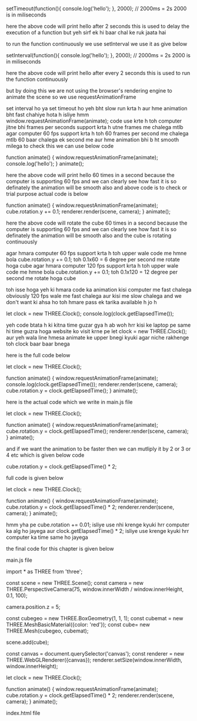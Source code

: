 setTimeout(function(){
      console.log('hello');
}, 2000); // 2000ms = 2s  2000 is in miliseconds

here the above code will print hello after 2 seconds this is used to delay the execution of a function but yeh sirf ek hi baar chal ke ruk jaata hai

to run the function continuously we use setInterval we use it as give below

setInterval(function(){
      console.log('hello');
}, 2000); // 2000ms = 2s  2000 is in miliseconds

here the above code will print hello after every 2 seconds this is used to run the function continuously

but by doing this we are not using the browser's rendering engine to animate the scene so we use requestAnimationFrame

set interval ho ya set timeout ho yeh bht slow run krta h aur hme animation bht fast chahiye hota h isliye hmm window.requestAnimationFrame(animate); code use krte h toh computer jitne bhi frames per seconds support krta h utne frames me chalega mtlb agar computer 60 fps support krta h toh 60 frames per second me chalega mtlb 60 baar chalega ek second me aur hme animation bhi b ht smooth milega to check this we can use below code

function animate() {
  window.requestAnimationFrame(animate);
        console.log('hello');
}
animate();

here the above code will print hello 60 times in a second because the computer is supporting 60 fps and we can clearly see how fast it is so definately the animation will be smooth also and above code is to check or trial purpose actual code is below


function animate() {
      window.requestAnimationFrame(animate);
      cube.rotation.y += 0.1;
      renderer.render(scene, camera);
}
animate();

here the above code will rotate the cube 60 times in a second because the computer is supporting 60 fps and we can clearly see how fast it is so definately the animation will be smooth also and the cube is rotating continuously

agar hmara computer 60 fps support krta h toh upper wale code me hmne bola cube.rotation.y += 0.1; 
toh 0.1x60 = 6 degree per second me rotate hoga cube
agar hmara computer 120 fps support krta h toh upper wale code me hmne bola cube.rotation.y += 0.1; 
toh 0.1x120 = 12 degree per second me rotate hoga cube

toh isse hoga yeh ki hmara code ka animation kisi computer me fast chalega obviously 120 fps wale me fast chalega aur kisi me slow chalega and we don't want ki ahsa ho toh hmare pass ek tarika available h jo h 

let clock = new THREE.Clock();
console.log(clock.getElapsedTime());

yeh code btata h ki kitna time guzar gya h ab woh hrr kisi ke laptop pe same hi time guzra hoga website ko visit krne pe 
let clock = new THREE.Clock(); aur yeh wala line hmesa animate ke upper bnegi kyuki agar niche rakhenge toh clock baar baar bnega 

here is the full code below

let clock = new THREE.Clock();

function animate() {
      window.requestAnimationFrame(animate);
      console.log(clock.getElapsedTime());
      renderer.render(scene, camera);
      cube.rotation.y = clock.getElapsedTime();
}
animate();

here is the actual code which we write in main.js file

let clock = new THREE.Clock();

function animate() {
      window.requestAnimationFrame(animate);
      cube.rotation.y = clock.getElapsedTime();
      renderer.render(scene, camera);
}
animate(); 

and if we want the animation to be faster then we can mutliply it by 2 or 3 or 4 etc
which is given below code

cube.rotation.y = clock.getElapsedTime() * 2;

full code is given below


let clock = new THREE.Clock();

function animate() {
      window.requestAnimationFrame(animate);
      cube.rotation.y = clock.getElapsedTime() * 2;
      renderer.render(scene, camera);
}
animate();

hmm yha pe cube.rotation += 0.01;  isliye use nhi krenge kyuki hrr computer ka alg ho jayega aur clock.getElapsedTime() * 2; isliye use krenge kyuki hrr computer ka time same ho jayega




the final code for this chapter is given below

main.js file

import * as THREE from 'three';

const scene = new THREE.Scene();
const camera = new THREE.PerspectiveCamera(75, window.innerWidth / window.innerHeight, 0.1, 100);

camera.position.z = 5;

const cubegeo = new THREE.BoxGeometry(1, 1, 1);
const cubemat = new THREE.MeshBasicMaterial({color: 'red'});
const cube= new THREE.Mesh(cubegeo, cubemat);

scene.add(cube);

const canvas = document.querySelector('canvas');
const renderer = new THREE.WebGLRenderer({canvas});
renderer.setSize(window.innerWidth, window.innerHeight);



let clock = new THREE.Clock();

function animate() {
      window.requestAnimationFrame(animate);
      cube.rotation.y = clock.getElapsedTime() * 2;
      renderer.render(scene, camera);
}
animate();

index.html file

<!DOCTYPE html>
<html lang="en">
<head>
  <meta charset="UTF-8">
  <meta name="viewport" content="width=device-width, initial-scale=1.0">
  <title>Document</title>
  <link rel="stylesheet" href="./src/style.css">
</head>
<body>
  <!-- <h1 class="bg-purple-500">hey</h1> -->
   <canvas class="absolute top-0 left-0 w-full h-screen"></canvas>
   <script type="module" src="./src/main.js"></script>
</body>
</html>
